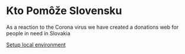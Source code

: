 # Kto Pomôže Slovensku

As a reaction to the Corona virus we have created a donations web for people in need in Slovakia

[Setup local environment](docs/setup-local-environment.md)

